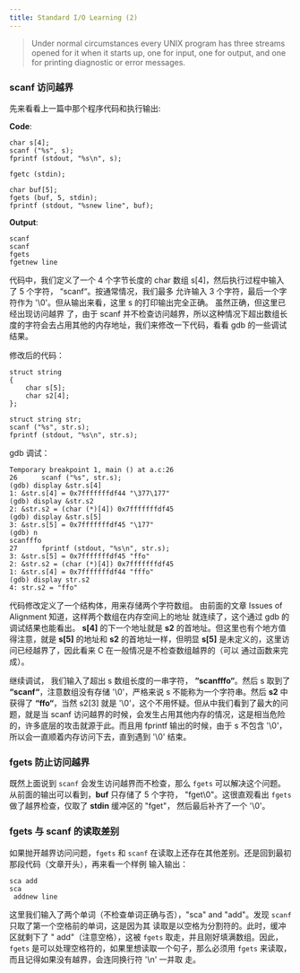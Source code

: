 ```yaml
---
title: Standard I/O Learning (2)
---
```


> Under  normal circumstances every UNIX program has three streams opened for it when it starts up, one for input, one for output,  and one for printing diagnostic or error messages.

### scanf 访问越界

先来看看上一篇中那个程序代码和执行输出:

**Code**:

	char s[4];
	scanf ("%s", s); 
	fprintf (stdout, "%s\n", s); 
	
	fgetc (stdin);
	
	char buf[5];
	fgets (buf, 5, stdin);
	fprintf (stdout, "%snew line", buf);

**Output**:

	scanf
	scanf
	fgets
	fgetnew line

代码中，我们定义了一个 4 个字节长度的 char 数组 s[4]，然后执行过程中输入了 5 个字符， “scanf“。按通常情况，我们最多
允许输入 3 个字符，最后一个字符作为 '\0'。但从输出来看，这里 s 的打印输出完全正确。 虽然正确，但这里已经出现访问越界
了，由于 scanf 并不检查访问越界，所以这种情况下超出数组长度的字符会去占用其他的内存地址，我们来修改一下代码，看看 gdb 的一些调试结果。

修改后的代码：

	struct string
	{	
		char s[5];
		char s2[4];
	};

	struct string str;
	scanf ("%s", str.s);
	fprintf (stdout, "%s\n", str.s);

gdb 调试：

	Temporary breakpoint 1, main () at a.c:26
	26		scanf ("%s", str.s);
	(gdb) display &str.s[4]
	1: &str.s[4] = 0x7fffffffdf44 "\377\177"
	(gdb) display &str.s2
	2: &str.s2 = (char (*)[4]) 0x7fffffffdf45
	(gdb) display &str.s[5]
	3: &str.s[5] = 0x7fffffffdf45 "\177"
	(gdb) n
	scanfffo
	27		fprintf (stdout, "%s\n", str.s);
	3: &str.s[5] = 0x7fffffffdf45 "ffo"
	2: &str.s2 = (char (*)[4]) 0x7fffffffdf45
	1: &str.s[4] = 0x7fffffffdf44 "fffo"
	(gdb) display str.s2
	4: str.s2 = "ffo"

代码修改定义了一个结构体，用来存储两个字符数组。 由前面的文章 Issues of Alignment 知道，这样两个数组在内存空间上的地址
就连续了，这个通过 gdb 的调试结果也能看出。 **s[4]** 的下一个地址就是 **s2** 的首地址。但这里也有个地方值得注意，就是 **s[5]** 的地址和 **s2** 的首地址一样，但明显 **s[5]** 是未定义的，这里访问已经越界了，因此看来 C 在一般情况是不检查数组越界的（可以
通过函数来完成）。

继续调试， 我们输入了超出 s 数组长度的一串字符， **“scanfffo“**。然后 s 取到了 **“scanf“**，注意数组没有存储 '\0'，严格来说 s 不能称为一个字符串。然后 **s2** 中获得了 **“ffo“**，当然 s2[3] 就是 '\0'，这个不用怀疑。但从中我们看到了最大的问题，就是当 scanf 访问越界的时候，会发生占用其他内存的情况，这是相当危险的，许多底层的攻击就源于此。而且用 fprintf 输出的时候，由于
 s 不包含 '\0'，所以会一直顺着内存访问下去，直到遇到 '\0' 结束。

### fgets 防止访问越界

既然上面说到 `scanf` 会发生访问越界而不检查，那么 `fgets` 可以解决这个问题。 从前面的输出可以看到，**buf** 只存储了 5 个字符， "fget\0"。这很直观看出 `fgets` 做了越界检查，仅取了 **stdin** 缓冲区的 "fget"， 然后最后补齐了一个 '\0'。

### fgets 与 scanf 的读取差别

如果抛开越界访问问题，`fgets` 和 `scanf` 在读取上还存在其他差别。还是回到最初那段代码（文章开头），再来看一个样例
输入输出：

	sca add
	sca
	 addnew line
	 
这里我们输入了两个单词（不检查单词正确与否），"sca" and "add"。发现 `scanf` 只取了第一个空格前的单词，这是因为其
读取是以空格为分割符的。此时，缓冲区就剩下了 " add"（注意空格），这被 `fgets` 取走，并且刚好填满数组。因此，`fgets` 
是可以处理空格符的，如果里想读取一个句子，那么必须用 `fgets` 来读取，而且记得如果没有越界，会连同换行符 '\n' 一并取
走。

